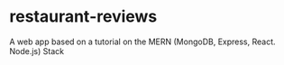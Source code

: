 # restaurant-reviews

A web app based on a tutorial on the MERN (MongoDB, Express, React. Node.js) Stack
